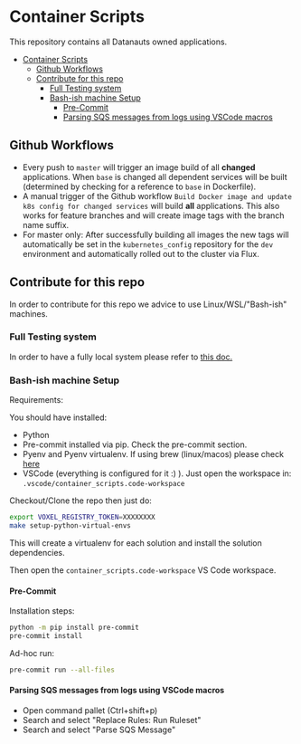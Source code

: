 # Container Scripts

This repository contains all Datanauts owned applications.

- [Container Scripts](#container-scripts)
  - [Github Workflows](#github-workflows)
  - [Contribute for this repo](#contribute-for-this-repo)
    - [Full Testing system](#full-testing-system)
    - [Bash-ish machine Setup](#bash-ish-machine-setup)
      - [Pre-Commit](#pre-commit)
      - [Parsing SQS messages from logs using VSCode macros](#parsing-sqs-messages-from-logs-using-vscode-macros)

## Github Workflows
* Every push to `master` will trigger an image build of all **changed** applications. When `base` is changed all dependent services will be built (determined by checking for a reference to `base` in Dockerfile).
* A manual trigger of the Github workflow `Build Docker image and update k8s config for changed services` will build **all** applications. This also works for feature branches and will create image tags with the branch name suffix.
* For master only: After successfully building all images the new tags will automatically be set in the `kubernetes_config` repository for the `dev` environment and automatically rolled out to the cluster via Flux.


## Contribute for this repo

In order to contribute for this repo we advice to use Linux/WSL/"Bash-ish" machines.

### Full Testing system

In order to have a fully local system please refer to [this doc.](.localdev/README.LocalDev.md)

### Bash-ish machine Setup

Requirements:

You should have installed:
* Python
* Pre-commit installed via pip. Check the pre-commit section.
* Pyenv and Pyenv virtualenv. If using brew (linux/macos) please check [here](https://github.com/pyenv/pyenv-virtualenv#installing-with-homebrew-for-macos-users)
* VSCode (everything is configured for it :) ). Just open the workspace in: `.vscode/container_scripts.code-workspace`

Checkout/Clone the repo then just do:

```bash
export VOXEL_REGISTRY_TOKEN=XXXXXXXX
make setup-python-virtual-envs
```
This will create a virtualenv for each solution and install the solution dependencies.

Then open the `container_scripts.code-workspace` VS Code workspace.


#### Pre-Commit

Installation steps:

```bash
python -m pip install pre-commit
pre-commit install
```

Ad-hoc run:
```bash
pre-commit run --all-files
```

#### Parsing SQS messages from logs using VSCode macros
- Open command pallet (Ctrl+shift+p)
- Search and select "Replace Rules: Run Ruleset"
- Search and select "Parse SQS Message"
